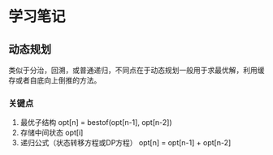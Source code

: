 # 学习笔记
## 动态规划
类似于分治，回溯，或普通递归，不同点在于动态规划一般用于求最优解，利用缓存或者自底向上倒推的方法。
### 关键点
1. 最优子结构    opt[n] = bestof(opt[n-1], opt[n-2])
2. 存储中间状态 opt[i]
3. 递归公式（状态转移方程或DP方程） opt[n] = opt[n-1] + opt[n-2]